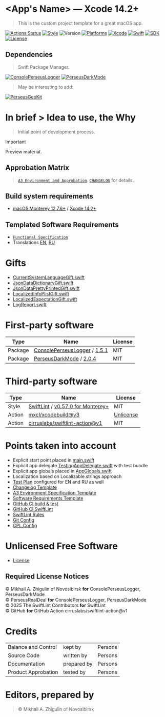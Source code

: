 # <App's Name> — Xcode 14.2+

> This is the custom project template for a great macOS app.

[![Actions Status](https://github.com/perseusrealdeal/thetechnologicaltree/actions/workflows/main.yml/badge.svg)](https://github.com/perseusrealdeal/thetechnologicaltree/actions/workflows/main.yml)
[![Style](https://github.com/perseusrealdeal/thetechnologicaltree/actions/workflows/swiftlint.yml/badge.svg)](https://github.com/perseusrealdeal/thetechnologicaltree/actions/workflows/swiftlint.yml)
![Version](https://img.shields.io/badge/Version-0.0.1-green.svg)
[![Platforms](https://img.shields.io/badge/Platform-macOS%2010.13+-orange.svg)](https://en.wikipedia.org/wiki/MacOS_version_history)
[![Xcode](https://img.shields.io/badge/Xcode-14.2+-red.svg)](https://en.wikipedia.org/wiki/Xcode)
[![Swift](https://img.shields.io/badge/Swift-5-orange.svg)](https://docs.swift.org/swift-book/RevisionHistory/RevisionHistory.html)
[![SDK](https://img.shields.io/badge/SDK-UIKit%20-blueviolet.svg)](https://developer.apple.com/documentation/uikit)
[![License](http://img.shields.io/:License-Unlicense-green.svg)](/LICENSE)

## Dependencies

> Swift Package Manager.

[![ConsolePerseusLogger](http://img.shields.io/:ConsolePerseusLogger-1.5.1-green.svg)](https://github.com/perseusrealdeal/ConsolePerseusLogger.git)
[![PerseusDarkMode](http://img.shields.io/:PerseusDarkMode-2.0.4-green.svg)](https://github.com/perseusrealdeal/PerseusDarkMode.git)

> May be interesting to add: 

[![PerseusGeoKit](http://img.shields.io/:PerseusGeoKit-1.0.4-green.svg)](https://github.com/perseusrealdeal/PerseusGeoKit.git)

# In brief > Idea to use, the Why

> Initial point of development process.

> [!IMPORTANT]
> Preview material.

## Approbation Matrix

> [`A3 Environment and Approbation`](/APPROBATION.md). [`CHANGELOG`](/CHANGELOG.md) for details.

## Build system requirements

- [macOS Monterey 12.7.6+](https://apps.apple.com/by/app/macos-monterey/id1576738294) / [Xcode 14.2+](https://developer.apple.com/services-account/download?path=/Developer_Tools/Xcode_14.2/Xcode_14.2.xip)

## Templated Software Requirements

- [`Functional Specification`](/REQUIREMENTS.md)
- Translations [EN](/T3Project/Configuration/Translations/Translation_en.plist), [RU](/T3Project/Configuration/Translations/Translation_ru.plist)

# Gifts

- [CurrentSystemLanguageGift.swift](https://gist.github.com/perseusrealdeal/98b082b136d574dd1b5aa760036dac8b)
- [JsonDataDictionaryGift.swift](https://gist.github.com/perseusrealdeal/918c25633122e64d51f363f00059f6f8)
- [JsonDataPrettyPrintedGift.swift](https://gist.github.com/perseusrealdeal/945c9050cb9f7a19e00853f064acacca)
- [LocalizedInfoPlistGift.swift](/PerseusTests/GiftsAndHelpers/LocalizedInfoPlistGift.swift)
- [LocalizedExpectationGift.swift](/PerseusTests/GiftsAndHelpers/LocalizedExpectationGift.swift)
- [LogReport.swift](https://gist.github.com/perseusrealdeal/9a4118301b59d43969d8edf5ebc3a571)

# First-party software

| Type    | Name                                                                                                                                                                  | License |
| ------- | --------------------------------------------------------------------------------------------------------------------------------------------------------------------- | ------- |
| Package | [ConsolePerseusLogger](https://github.com/perseusrealdeal/ConsolePerseusLogger) / [1.5.1](https://github.com/perseusrealdeal/ConsolePerseusLogger/releases/tag/1.5.1) | MIT     |
| Package | [PerseusDarkMode](https://github.com/perseusrealdeal/PerseusDarkMode) / [2.0.4](https://github.com/perseusrealdeal/PerseusDarkMode/releases/tag/2.0.4)                | MIT     |

# Third-party software

| Type   | Name                                                                                                                              | License                            |
| ------ | --------------------------------------------------------------------------------------------------------------------------------- | ---------------------------------- |
| Style  | [SwiftLint](https://github.com/realm/SwiftLint) / [v0.57.0 for Monterey+](https://github.com/realm/SwiftLint/releases/tag/0.57.0) | MIT                                |
| Action | [mxcl/xcodebuild@v3](https://github.com/mxcl/xcodebuild)                                                                          | [Unlicense](https://unlicense.org) |
| Action | [cirruslabs/swiftlint-action@v1](https://github.com/cirruslabs/swiftlint-action/)                                                 | MIT                                |

# Points taken into account

- Explicit start point placed in [main.swift](/T3Project/main.swift)
- Explicit app delegate [TestingAppDelegate.swift](/PerseusTests/TestingAppDelegate.swift) with test bundle
- Explicit app globals placed in [AppGlobals.swift](/T3Project/Configuration/AppGlobals.swift)
- Localization based on Localizable.strings approach
- [Test Plan](/PerseusTests/TestPlanStarted.xctestplan) configured for EN and RU as well
- [Changelog Template](/CHANGELOG.md)
- [A3 Environment Specification Template](/APPROBATION.md)
- [Software Requirements Template](/REQUIREMENTS.md)
- [GitHub CI build & test](/main.yml)
- [GitHub CI SwiftLint](/swiftlint.yml)
- [SwiftLint Rules](/.swiftlint.yml)
- [Git Config](/.gitignore)
- [CPL Config](/T3Project/Configuration/CPLConfig.json)

# Unlicensed Free Software

- [License](/LICENSE)

## Required License Notices

© Mikhail A. Zhigulin of Novosibirsk **for** ConsolePerseusLogger, PerseusDarkMode</br>
© PerseusRealDeal **for** ConsolePerseusLogger, PerseusDarkMode</br>
© 2025 The SwiftLint Contributors **for** SwiftLint</br>
© GitHub **for** GitHub Action cirruslabs/swiftlint-action@v1</br>

# Credits

<table>
<tr>
    <td>Balance and Control</td>
    <td>kept by</td>
    <td>Persons</td>
</tr>
<tr>
    <td>Source Code</td>
    <td>written by</td>
    <td>Persons</td>
</tr>
<tr>
    <td>Documentation</td>
    <td>prepared by</td>
    <td>Persons</td>
</tr>
<tr>
    <td>Product Approbation</td>
    <td>tested by</td>
    <td>Persons</td>
</tr>
</table>

# Editors, prepared by

> © Mikhail A. Zhigulin of Novosibirsk
